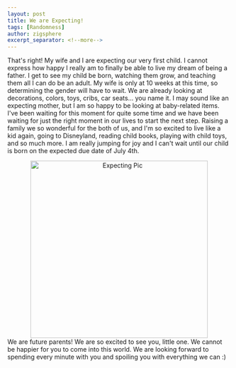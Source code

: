 ```yaml
---
layout: post
title: We are Expecting!
tags: [Randomness]
author: zigsphere
excerpt_separator: <!--more-->
---
```


That's right! My wife and I are expecting our very first child. I cannot express how happy I really am to finally be able to live my dream of being a father. I get to see my child be born, watching them grow, and teaching them all I can do be an adult. My wife is only at 10 weeks at this time, so determining the gender will have to wait.
We are already looking at decorations, colors, toys, cribs, car seats... you name it. I may sound like an expecting mother, but I am so happy to be looking at baby-related items. I've been waiting for this moment for quite some time and we have been waiting for just the right moment in our lives to start the next step. Raising a family we so wonderful for the both of us, and I'm so excited to live like a kid again, going to Disneyland, reading child books, playing with child toys, and so much more. I am really jumping for joy and I can't wait until our child is born on the expected due date of July 4th.
<center><img src="https://www.josephziegler.com/media/baby.jpg" width="400" alt="Expecting Pic"></center>
We are future parents! We are so excited to see you, little one. We cannot be happier for you to come into this world. We are looking forward to spending every minute with you and spoiling you with everything we can :)
